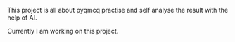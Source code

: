 This project is all about pyqmcq practise and self analyse the result with the help of AI.

Currently I am working on this project.
